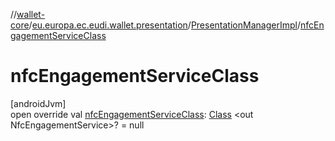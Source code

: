 //[wallet-core](../../../index.md)/[eu.europa.ec.eudi.wallet.presentation](../index.md)/[PresentationManagerImpl](index.md)/[nfcEngagementServiceClass](nfc-engagement-service-class.md)

# nfcEngagementServiceClass

[androidJvm]\
open override
val [nfcEngagementServiceClass](nfc-engagement-service-class.md): [Class](https://developer.android.com/reference/kotlin/java/lang/Class.html)
&lt;out NfcEngagementService&gt;? = null

